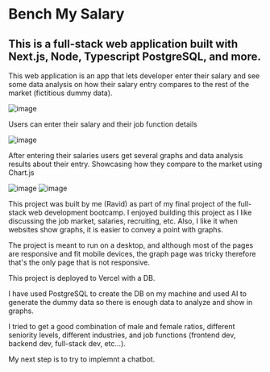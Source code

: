 # Bench My Salary

## This is a full-stack web application built with Next.js, Node, Typescript PostgreSQL, and more.

This web application is an app that lets developer enter their salary and see some data analysis on how their salary entry compares to the rest of the market (fictitious dummy data).

![image](https://github.com/user-attachments/assets/731f3a6d-e2e5-4e44-9a2d-07ece9793b27)

Users can enter their salary and their job function details

![image](https://github.com/user-attachments/assets/a32fa2d6-fa15-48ed-b30a-858ab30c6ae5)

After entering their salaries users get several graphs and data analysis results about their entry.
Showcasing how they compare to the market using Chart.js

![image](https://github.com/user-attachments/assets/44bc2b3f-1d51-4733-a1e9-a5aef4ea7f0e)
![image](https://github.com/user-attachments/assets/1ad32005-ba38-43ac-ac6d-d9df00cccbd8)

This project was built by me (Ravid) as part of my final project of the full-stack web development bootcamp.
I enjoyed building this project as I like discussing the job market, salaries, recruiting, etc.
Also, I like it when websites show graphs, it is easier to convey a point with graphs.

The project is meant to run on a desktop, and although most of the pages are responsive and fit mobile devices, the graph page was tricky therefore that's the only page that is not responsive.

This project is deployed to Vercel with a DB.

I have used PostgreSQL to create the DB on my machine and used AI to generate the dummy data so there is enough data to analyze and show in graphs.

I tried to get a good combination of male and female ratios, different seniority levels, different industries, and job functions (frontend dev, backend dev, full-stack dev, etc...).

My next step is to try to implemnt a chatbot.
